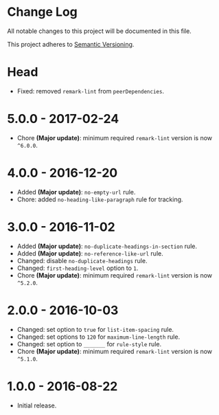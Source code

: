 # Change Log

All notable changes to this project will be documented in this file.

This project adheres to [Semantic Versioning](http://semver.org/).

# Head

- Fixed: removed `remark-lint` from `peerDependencies`.

# 5.0.0 - 2017-02-24

- Chore **(Major update)**: minimum required `remark-lint` version is now `^6.0.0`.

# 4.0.0 - 2016-12-20

- Added **(Major update)**: `no-empty-url` rule.
- Chore: added `no-heading-like-paragraph` rule for tracking.

# 3.0.0 - 2016-11-02

- Added **(Major update)**: `no-duplicate-headings-in-section` rule.
- Added **(Major update)**: `no-reference-like-url` rule.
- Changed: disable `no-duplicate-headings` rule.
- Changed: `first-heading-level` option to `1`.
- Chore **(Major update)**: minimum required `remark-lint` version is now `^5.2.0`.

# 2.0.0 - 2016-10-03

- Changed: set option to `true` for `list-item-spacing` rule.
- Changed: set options to `120` for `maximum-line-length` rule.
- Changed: set option to `_______` for `rule-style` rule.
- Chore **(Major update)**: minimum required `remark-lint` version is now `^5.1.0`.

# 1.0.0 - 2016-08-22

- Initial release.
